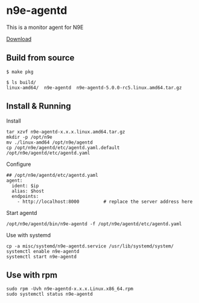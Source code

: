 # n9e-agentd

This is a monitor agent for N9E

[Download](https://github.com/n9e/n9e-agentd/releases)

## Build from source

```shell
$ make pkg

$ ls build/
linux-amd64/  n9e-agentd  n9e-agentd-5.0.0-rc5.linux.amd64.tar.gz
```

## Install & Running

Install
```
tar xzvf n9e-agentd-x.x.x.linux.amd64.tar.gz
mkdir -p /opt/n9e
mv ./linux-amd64 /opt/n9e/agentd
cp /opt/n9e/agentd/etc/agentd.yaml.default /opt/n9e/agentd/etc/agentd.yaml
```

Configure
```
## /opt/n9e/agentd/etc/agentd.yaml
agent:
  ident: $ip
  alias: $host
  endpoints:
    - http://localhost:8000			# replace the server address here
```

Start agentd
```
/opt/n9e/agentd/bin/n9e-agentd -f /opt/n9e/agentd/etc/agentd.yaml
```

Use with systemd
```
cp -a misc/systemd/n9e-agentd.service /usr/lib/systemd/system/
systemctl enable n9e-agentd
systemctl start n9e-agentd
```

## Use with rpm

```
sudo rpm -Uvh n9e-agentd-x.x.x.Linux.x86_64.rpm
sudo systemctl status n9e-agentd
```
